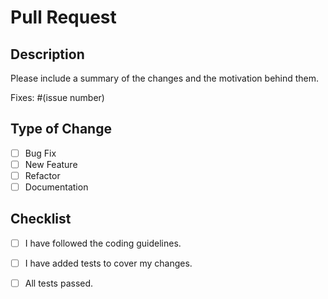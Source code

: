 # Pull Request

## Description
Please include a summary of the changes and the motivation behind them. 

Fixes: #(issue number)

## Type of Change
- [ ] Bug Fix
- [ ] New Feature
- [ ] Refactor
- [ ] Documentation

## Checklist
- [ ] I have followed the coding guidelines.
- [ ] I have added tests to cover my changes.
- [ ] All tests passed.

